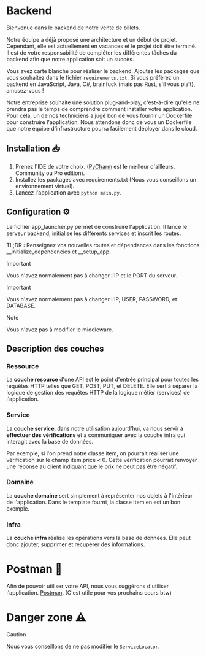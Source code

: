 # Backend

Bienvenue dans le backend de notre vente de billets.

Notre équipe a déjà proposé une architecture et un début de projet. Cependant, elle est actuellement en vacances et le projet doit être terminé. Il est de votre responsabilité de compléter les différentes tâches du backend afin que notre application soit un succès.

Vous avez carte blanche pour réaliser le backend. Ajoutez les packages que vous souhaitez dans le fichier `requirements.txt`. Si vous préférez un backend en JavaScript, Java, C#, brainfuck (mais pas Rust, s'il vous plaît), amusez-vous !

Notre entreprise souhaite une solution plug-and-play, c'est-à-dire qu'elle ne prendra pas le temps de comprendre comment installer votre application. Pour cela, un de nos techniciens a jugé bon de vous fournir un Dockerfile pour construire l'application. Nous attendons donc de vous un Dockerfile que notre équipe d'infrastructure pourra facilement déployer dans le cloud.

## Installation :inbox_tray: 
1. Prenez l'IDE de votre choix. ([PyCharm](https://www.jetbrains.com/pycharm/download/?source=google&medium=cpc&campaign=AMER_en_CA_PyCharm_Branded&term=pycharm&content=698987581431&gad_source=1&gclid=Cj0KCQjwveK4BhD4ARIsAKy6pMIW-uosTmAa9Js14EAwl1zDj7-BokIFOzjbAoFSRHsSIomY5lHiTQMaAiRJEALw_wcB&section=windows) est le meilleur d'ailleurs, Community ou Pro edition).
2. Installez les packages avec requirements.txt (Nous vous conseillons un environnement virtuel).
3. Lancez l'application avec `python main.py`.

## Configuration :gear:
Le fichier app_launcher.py permet de construire l'application. Il lance le serveur backend, initialise les différents services et inscrit les routes.

TL;DR : Renseignez vos nouvelles routes et dépendances dans les fonctions __initialize_dependencies et __setup_app.

> [!IMPORTANT]
> Vous n'avez normalement pas à changer l'IP et le PORT du serveur.

> [!IMPORTANT]
> Vous n'avez normalement pas à changer l'IP, USER, PASSWORD, et DATABASE.

> [!NOTE]
> Vous n'avez pas à modifier le middleware.

## Description des couches
### Ressource
La **couche resource** d'une API est le point d'entrée principal pour toutes les requêtes HTTP telles que GET, POST, PUT, et DELETE. Elle sert à séparer la logique de gestion des requêtes HTTP de la logique métier (services) de l'application.

### Service
La **couche service**, dans notre utilisation aujourd'hui, va nous servir à __effectuer des vérifications__ et à communiquer avec la couche infra qui interagit avec la base de données.

Par exemple, si l'on prend notre classe item, on pourrait réaliser une vérification sur le champ item.price < 0. Cette vérification pourrait renvoyer une réponse au client indiquant que le prix ne peut pas être négatif.
### Domaine
La **couche domaine** sert simplement à représenter nos objets à l'intérieur de l'application. Dans le template fourni, la classe Item en est un bon exemple.

### Infra
La **couche infra** réalise les opérations vers la base de données. Elle peut donc ajouter, supprimer et récupérer des informations.

# Postman :email:
Afin de pouvoir utiliser votre API, nous vous suggérons d'utiliser l'application. [Postman](https://www.postman.com/downloads/).
(C'est utile pour vos prochains cours btw)

# Danger zone :warning:

> [!CAUTION]
> Nous vous conseillons de ne pas modifier le `ServiceLocator`.
